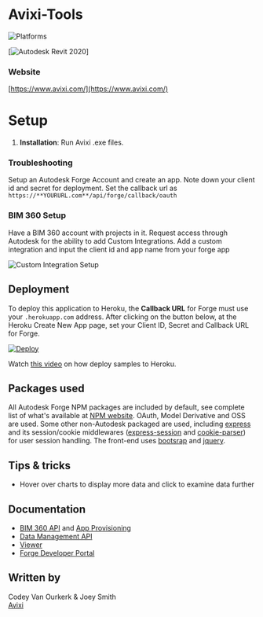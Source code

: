 # Avixi-Tools

![Platforms](https://img.shields.io/badge/platform-Windows-lightgray.svg)

[![Autodesk Revit 2020](https://img.shields.io/badge/BIM%20360-v1-green.svg)]


### Website

[https://www.avixi.com/](https://www.avixi.com/)

# Setup

1. **Installation**: Run Avixi .exe files.

### Troubleshooting

Setup an Autodesk Forge Account and create an app.
Note down your client id and secret for deployment.
Set the callback url as `https://**YOURURL.com**/api/forge/callback/oauth`

### BIM 360 Setup

Have a BIM 360 account with projects in it.
Request access through Autodesk for the ability to add Custom Integrations.
Add a custom integration and input the client id and app name from your forge app

![Custom Integration Setup](/DashboardSetup.png)

## Deployment

To deploy this application to Heroku, the **Callback URL** for Forge must use your `.herokuapp.com` address. After clicking on the button below, at the Heroku Create New App page, set your Client ID, Secret and Callback URL for Forge.

[![Deploy](https://www.herokucdn.com/deploy/button.svg)](https://heroku.com/deploy)

Watch [this video](https://www.youtube.com/watch?v=Oqa9O20Gj0c) on how deploy samples to Heroku.

## Packages used

All Autodesk Forge NPM packages are included by default, see complete list of what's available at [NPM website](https://www.npmjs.com/browse/keyword/autodesk). OAuth, Model Derivative and OSS are used. Some other non-Autodesk packaged are used, including [express](https://www.npmjs.com/package/express) and its session/cookie middlewares ([express-session](https://www.npmjs.com/package/express-session) and [cookie-parser](https://www.npmjs.com/package/cookie-parser)) for user session handling. The front-end uses [bootsrap](https://www.npmjs.com/package/bootstrap) and [jquery](https://www.npmjs.com/package/jquery).

## Tips & tricks

- Hover over charts to display more data and click to examine data further

## Documentation

- [BIM 360 API](https://developer.autodesk.com/en/docs/bim360/v1/overview/) and [App Provisioning](https://forge.autodesk.com/blog/bim-360-docs-provisioning-forge-apps)
- [Data Management API](https://developer.autodesk.com/en/docs/data/v2/overview/)
- [Viewer](https://developer.autodesk.com/en/docs/viewer/v6)
- [Forge Developer Portal](http://developer.autodesk.com/)

## Written by

Codey Van Ourkerk & Joey Smith <br />
<a href="http://avixi.com/">Avixi</a> <br />
